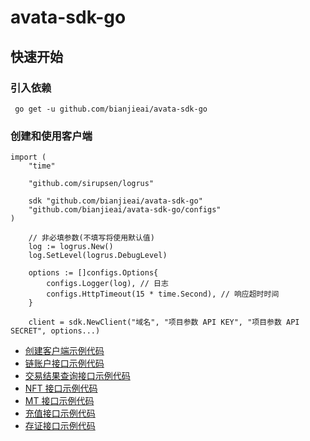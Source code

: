 # avata-sdk-go

## 快速开始

### 引入依赖

```
 go get -u github.com/bianjieai/avata-sdk-go
```

### 创建和使用客户端

```
import (
	"time"
	
	"github.com/sirupsen/logrus"

	sdk "github.com/bianjieai/avata-sdk-go"
	"github.com/bianjieai/avata-sdk-go/configs"
)

	// 非必填参数(不填写将使用默认值)
    log := logrus.New()
	log.SetLevel(logrus.DebugLevel)

	options := []configs.Options{
		configs.Logger(log), // 日志
		configs.HttpTimeout(15 * time.Second), // 响应超时时间
	}

	client = sdk.NewClient("域名", "项目参数 API KEY", "项目参数 API SECRET", options...)
```

- [创建客户端示例代码](./tests/client_test.go)
- [链账户接口示例代码](./tests/account_test.go)
- [交易结果查询接口示例代码](./tests/tx_test.go)
- [NFT 接口示例代码](./tests/nft_test.go)
- [MT 接口示例代码](./tests/mt_test.go)
- [充值接口示例代码](./tests/order_test.go)
- [存证接口示例代码](./tests/record_test.go)